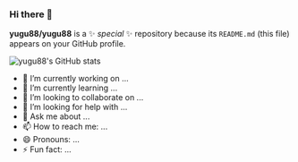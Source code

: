 ### Hi there 👋


**yugu88/yugu88** is a ✨ _special_ ✨ repository because its `README.md` (this file) appears on your GitHub profile.


![yugu88's GitHub stats](https://github-readme-stats.vercel.app/api?username=yugu88&show_icons=true&theme=radical)

- 🔭 I’m currently working on ...
- 🌱 I’m currently learning ...
- 👯 I’m looking to collaborate on ...
- 🤔 I’m looking for help with ...
- 💬 Ask me about ...
- 📫 How to reach me: ...
- 😄 Pronouns: ...
- ⚡ Fun fact: ...

